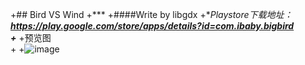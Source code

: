  +## Bird VS Wind 
 +***
 +####Write by libgdx
 +**Playstore下载地址：**https://play.google.com/store/apps/details?id=com.ibaby.bigbird  
 +***
 +预览图  
 +
 +![image](https://github.com/jianghaibing/BigBird/raw/master/git.gif)
